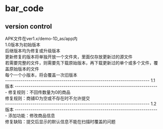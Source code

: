 # bar_code
version control
--------------------------------------------------------------------------
<p>APK文件在ver1.x/demo-1D_as/app内</br>
1.0版本为初始版本</br>
后继版本均为修复或升级版本</br>
更新修复的版本将单独开放一个文件夹，里面仅存放更新过的源文件</br>
若需要完整的文件，则需要先下载原始版本，再下载更新过的单个或多个文件，覆盖原始版本的文件</br>
每个一个小版本，将会覆盖一次旧版本</br>
--------------------------------------------------------------------------
1.1版本
--------------------------------------------------------------------------
修复规则：不回传数量为0的商品</br>
修复规则：商铺ID为空或不存在时不允许提交</br>
--------------------------------------------------------------------------
1.2版本
--------------------------------------------------------------------------
添加功能：修改商品信息</br>
修复缺陷：提交后显示的默认信息不能在扫描时覆盖的问题